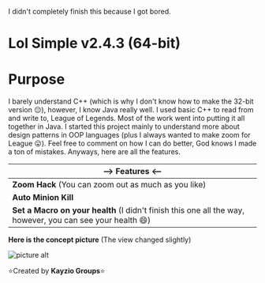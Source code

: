 I didn't completely finish this because I got bored.

# Lol Simple v2.4.3 (64-bit)

Purpose
============================
I barely understand C++ (which is why I don't know how to make the 
32-bit version :pensive:), however, I know Java really well. 
I used basic C++ to read from and write to, League of Legends.
Most of the work went into putting it all together in Java.
I started this project mainly to understand more about design
patterns in OOP languages (plus I always wanted to make zoom 
for League :stuck_out_tongue:). Feel free to comment on
how I can do better, God knows I made a ton of mistakes.
Anyways, here are all the features.

--> Features <--                                                                                                         |
----------------------------------------                                                                                 |
**Zoom Hack** (You can zoom out as much as you like)	                                                                 |
**Auto Minion Kill**                                                                                                     |
**Set a Macro on your health** (I didn't finish this one all the way, however, you can see your health :smile:)          |

**Here is the concept picture** (The view changed slightly)

![picture alt](https://raw.githubusercontent.com/Kayzio/Lol-Simple-x64/master/64-bit/res/images/concept_image.png "Lol Simple v2.4.3 example picture")

:star:Created by **Kayzio Groups**:star:
